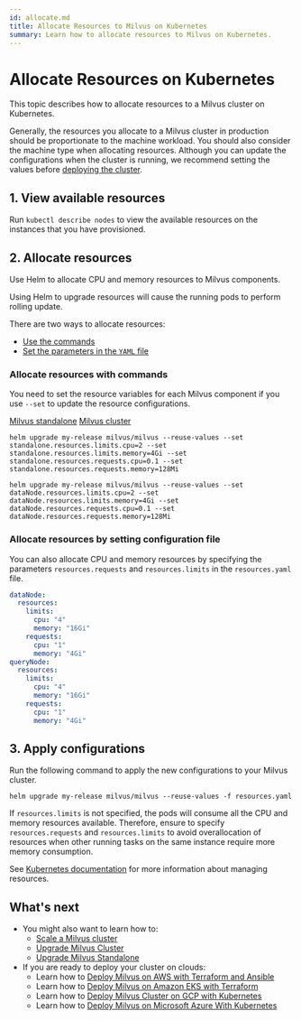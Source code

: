 ```yaml
---
id: allocate.md
title: Allocate Resources to Milvus on Kubernetes
summary: Learn how to allocate resources to Milvus on Kubernetes.
---
```


# Allocate Resources on Kubernetes

This topic describes how to allocate resources to a Milvus cluster on Kubernetes.

Generally, the resources you allocate to a Milvus cluster in production should be proportionate to the machine workload. You should also consider the machine type when allocating resources. Although you can update the configurations when the cluster is running, we recommend setting the values before [deploying the cluster](install_cluster-helm.md).

## 1. View available resources

Run `kubectl describe nodes` to view the available resources on the instances that you have provisioned.

## 2. Allocate resources

Use Helm to allocate CPU and memory resources to Milvus components.

<div class="alert note">
Using Helm to upgrade resources will cause the running pods to perform rolling update.
</div>

There are two ways to allocate resources:

- [Use the commands](allocate.md#Allocate-resources-with-commands)
- [Set the parameters in the `YAML` file](allocate.md#Allocate-resources-by-setting-configuration-file )


### Allocate resources with commands

You need to set the resource variables for each Milvus component if you use `--set` to update the resource configurations. 

<div class="filter">
<a href="#standalone">Milvus standalone</a> <a href="#cluster">Milvus cluster</a>
</div>

<div class="table-wrapper filter-standalone" markdown="block">

```Shell
helm upgrade my-release milvus/milvus --reuse-values --set standalone.resources.limits.cpu=2 --set standalone.resources.limits.memory=4Gi --set standalone.resources.requests.cpu=0.1 --set standalone.resources.requests.memory=128Mi
```

</div>

<div class="table-wrapper filter-cluster" markdown="block">

```Shell
helm upgrade my-release milvus/milvus --reuse-values --set dataNode.resources.limits.cpu=2 --set dataNode.resources.limits.memory=4Gi --set dataNode.resources.requests.cpu=0.1 --set dataNode.resources.requests.memory=128Mi
```

</div>

### Allocate resources by setting configuration file 

You can also allocate CPU and memory resources by specifying the parameters `resources.requests` and `resources.limits` in the `resources.yaml` file.

```Yaml
dataNode:
  resources:
    limits:
      cpu: "4"
      memory: "16Gi"
    requests:
      cpu: "1"
      memory: "4Gi"
queryNode:
  resources:
    limits:
      cpu: "4"
      memory: "16Gi"
    requests:
      cpu: "1"
      memory: "4Gi"
```

## 3. Apply configurations

Run the following command to apply the new configurations to your Milvus cluster.

```Shell
helm upgrade my-release milvus/milvus --reuse-values -f resources.yaml
```
<div class="alert note">
If <code>resources.limits</code> is not specified, the pods will consume all the CPU and memory resources available. Therefore, ensure to specify <code>resources.requests</code> and <code>resources.limits</code> to avoid overallocation of resources when other running tasks on the same instance require more memory consumption.
</div>

See [Kubernetes documentation](https://kubernetes.io/docs/concepts/configuration/manage-compute-resources-container/) for more information about managing resources.
 

## What's next

- You might also want to learn how to:
  - [Scale a Milvus cluster](scaleout.md)
  - [Upgrade Milvus Cluster](upgrade_milvus_cluster-operator.md)
  - [Upgrade Milvus Standalone](upgrade_milvus_standalone-operator.md)
- If you are ready to deploy your cluster on clouds:
  - Learn how to [Deploy Milvus on AWS with Terraform and Ansible](aws.md)
  - Learn how to [Deploy Milvus on Amazon EKS with Terraform](eks.md)
  - Learn how to [Deploy Milvus Cluster on GCP with Kubernetes](gcp.md)
  - Learn how to [Deploy Milvus on Microsoft Azure With Kubernetes](azure.md)
